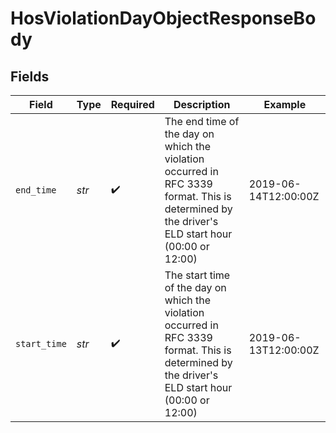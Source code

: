# HosViolationDayObjectResponseBody


## Fields

| Field                                                                                                                                            | Type                                                                                                                                             | Required                                                                                                                                         | Description                                                                                                                                      | Example                                                                                                                                          |
| ------------------------------------------------------------------------------------------------------------------------------------------------ | ------------------------------------------------------------------------------------------------------------------------------------------------ | ------------------------------------------------------------------------------------------------------------------------------------------------ | ------------------------------------------------------------------------------------------------------------------------------------------------ | ------------------------------------------------------------------------------------------------------------------------------------------------ |
| `end_time`                                                                                                                                       | *str*                                                                                                                                            | :heavy_check_mark:                                                                                                                               | The end time of the day on which the violation occurred in RFC 3339 format. This is determined by the driver's ELD start hour (00:00 or 12:00)   | 2019-06-14T12:00:00Z                                                                                                                             |
| `start_time`                                                                                                                                     | *str*                                                                                                                                            | :heavy_check_mark:                                                                                                                               | The start time of the day on which the violation occurred in RFC 3339 format. This is determined by the driver's ELD start hour (00:00 or 12:00) | 2019-06-13T12:00:00Z                                                                                                                             |